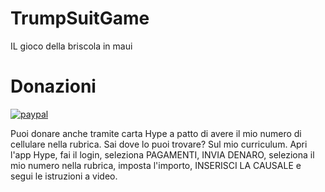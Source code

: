 # TrumpSuitGame
IL gioco della briscola in maui

# Donazioni

[![paypal](https://www.paypalobjects.com/it_IT/IT/i/btn/btn_donateCC_LG.gif)](https://www.paypal.com/cgi-bin/webscr?cmd=_s-xclick&hosted_button_id=JZVR4QQFGLR6Q)

Puoi donare anche tramite carta Hype a patto di avere il mio numero di cellulare nella rubrica. Sai dove lo puoi trovare? Sul mio curriculum.
Apri l'app Hype, fai il login, seleziona PAGAMENTI, INVIA DENARO, seleziona il mio numero nella rubrica, imposta l'importo, INSERISCI LA CAUSALE e segui le istruzioni a video.
